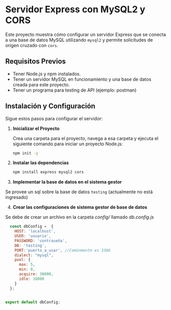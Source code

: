 # Servidor Express con MySQL2 y CORS

Este proyecto muestra cómo configurar un servidor Express que se conecta a una base de datos MySQL utilizando `mysql2` y permite solicitudes de origen cruzado con `cors`.

## Requisitos Previos

- Tener Node.js y npm instalados.
- Tener un servidor MySQL en funcionamiento y una base de datos creada para este proyecto.
- Tener un programa para testing de API (ejemplo: postman)

## Instalación y Configuración

Sigue estos pasos para configurar el servidor:

1. **Inicializar el Proyecto**

   Crea una carpeta para el proyecto, navega a esa carpeta y ejecuta el siguiente comando para iniciar un proyecto Node.js:

   ```bash
   npm init -y

2. **Instalar las dependencias**

    ```bash
    npm install express mysql2 cors

3. **Implementar la base de datos en el sistema gestor**
  
  Se provee un sql sobre la base de datos `testing` (actualmente no está ingresado) 

4. **Crear las configuraciones de sistema gestor de base de datos**

Se debe de crear un archivo en la carpeta _config/_ llamado _db.config.js_

  ```javascript
    const dbConfig =  {
      HOST: 'localhost',
      USER: 'usuario',
      PASSWORD: 'contraseña',
      DB: 'testing',
      PORT:'puerto_a_usar', //Comúnmente es 3306
      dialect: "mysql",
      pool: {
        max: 5,
        min: 0,
        acquire: 30000,
        idle: 10000
      }
    };
  
  
  export default dbConfig;



